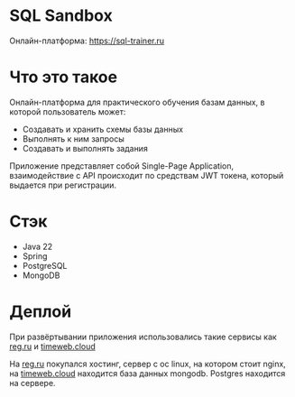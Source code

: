 # SQL Sandbox
Онлайн-платформа: https://sql-trainer.ru

# Что это такое
Онлайн-платформа для практического обучения базам данных, в которой пользователь может:
<ul>
  <li>Создавать и хранить схемы базы данных</li>
  <li>Выполнять к ним запросы</li>
  <li>Создавать и выполнять задания</li>
</ul>

<p>Приложение представляет собой Single-Page Application, взаимодействие с API происходит по средствам JWT токена, который выдается при регистрации.</p>

# Стэк
<ul>
  <li>Java 22</li>
  <li>Spring</li>
  <li>PostgreSQL</li>
  <li>MongoDB</li>
</ul>

# Деплой
<p>При развёртывании приложения использовались такие сервисы как <a href="https://reg.ru">reg.ru</a> и <a href="https://timeweb.cloud">timeweb.cloud</a></p>
<p>На <a href="https://reg.ru">reg.ru</a> покупался хостинг, сервер с ос linux, на котором стоит nginx, на <a href="https://timeweb.cloud">timeweb.cloud</a> находится база данных mongodb. Postgres находится на сервере.</p>

